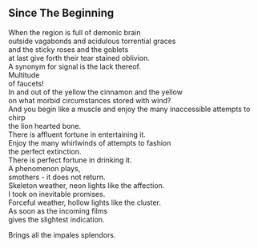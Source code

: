 Since The Beginning
-------------------
When the region is full of demonic brain  
outside vagabonds and acidulous torrential graces  
and the sticky roses and the goblets  
at last give forth their tear stained oblivion.  
A synonym for signal is the lack thereof.  
Multitude  
of faucets!  
In and out of the yellow the cinnamon and the yellow  
on what morbid circumstances stored with wind?  
And you begin like a muscle and enjoy the many inaccessible attempts to chirp  
the lion hearted bone.  
There is affluent fortune in entertaining it.  
Enjoy the many whirlwinds of attempts to fashion  
the perfect extinction.  
There is perfect fortune in drinking it.  
A phenomenon plays,  
smothers - it does not return.  
Skeleton weather, neon lights like the affection.  
I took on inevitable promises.  
Forceful weather, hollow lights like the cluster.  
As soon as the incoming films  
gives the slightest indication.  
  
Brings all the impales splendors.  
